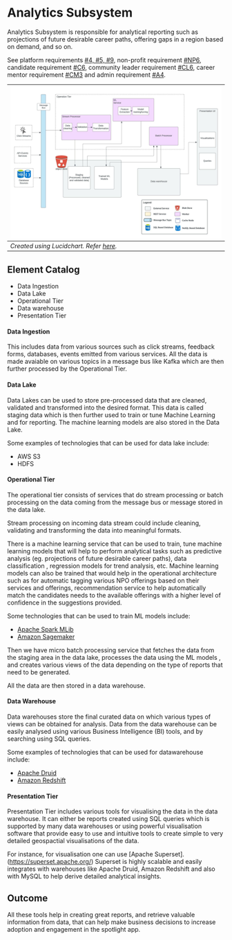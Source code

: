 # Analytics Subsystem
Analytics Subsystem is responsible for analytical reporting such as projections of future desirable career paths, offering gaps in a region based on demand, and so on. 

See platform requirements [#4, #5, #9](../requirements/functional-requirements.md#functional-requirements), non-profit requirement [#NP6](../requirements/functional-requirements.md#user-stories), candidate requirement [#C6](../requirements/functional-requirements.md#candidate), community leader requirement [#CL6](../requirements/functional-requirements.md#community-leader), career mentor requirement [#CM3](../requirements/functional-requirements.md#career-mentor) and admin requirement [#A4](../requirements/functional-requirements.md#admin).

| ![Analytics Subsystem Architecture](../resources/images/analytical_architecture.jpeg) |
| --- |
| _Created using Lucidchart. Refer [here](https://lucid.app/documents/view/89c19b66-2890-425f-b6f1-1ebba1845036)._ |

## Element Catalog 
- Data Ingestion
- Data Lake
- Operational Tier
- Data warehouse
- Presentation Tier

#### Data Ingestion
This includes data from various sources such as click streams, feedback forms, databases, events emitted from various 
services. All the data is made avaiable on various topics in a message bus like Kafka which are then further processed by the Operational Tier. 

#### Data Lake
Data Lakes can be used to store pre-processed data that are cleaned, validated and transformed into the desired format. 
This data is called staging data which is then further used to train or tune Machine Learning and for reporting. 
The machine learning models are also stored in the Data Lake.

Some examples of technologies that can be used for data lake include:
- AWS S3
- HDFS

#### Operational Tier
The operational tier consists of services that do stream processing or batch processing on the data coming from the message bus or message stored in the data lake.

Stream processing on incoming data stream could include cleaning, validating and transforming the data into meaningful formats.

There is a machine learning service that can be used to train, tune machine learning models that will help to perform analytical tasks such as 
predictive analysis (eg. projections of future desirable career paths), data classification , regression models for trend analysis, etc. Machine learning models 
can also be trained that would help in the operational architecture such as for automatic tagging various NPO offerings based on their services and offerings, 
recommendation service to help automatically match the candidates needs to the available offerings with a higher level of confidence in the suggestions provided.

Some technologies that can be used to train ML models include:
- [Apache Spark MLib](https://spark.apache.org/mllib/)
- [Amazon Sagemaker](https://aws.amazon.com/sagemaker/)

Then we have micro batch processing service that fetches the data from the staging area in the data lake, 
processes the data using the ML models , and creates various views of the data depending on the type of reports that need to be generated. 

All the data are then stored in a data warehouse. 

#### Data Warehouse

Data warehouses store the final curated data on which various types of views can be obtained for analysis.
Data from the data warehouse can be easily analysed using various Business Intelligence (BI) tools, and by searching using SQL queries. 

Some examples of technologies that can be used for datawarehouse include:
- [Apache Druid](https://druid.apache.org/)
- [Amazon Redshift](https://aws.amazon.com/redshift/)

#### Presentation Tier
Presentation Tier includes various tools for visualising the data in the data warehouse. It can either be reports created using SQL queries which is supported by many data warehouses or 
using powerful visualisation software that provide easy to use and intuitive tools to create simple to very detailed geospactial visualisations of the data.


For instance, for visualisation one can use [Apache Superset].(https://superset.apache.org/)
Superset is highly scalable and easily integrates with warehouses like Apache Druid, Amazon Redshift and also with MySQL to help derive detailed analytical insights.

## Outcome
All these tools help in creating great reports, and retrieve valuable information from data, that can help make business decisions to increase adoption 
and engagement in the spotlight app.
 
